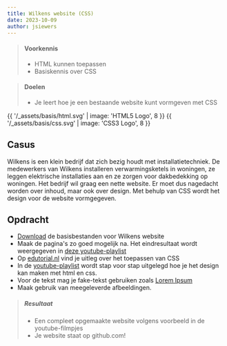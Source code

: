 ```yaml
---
title: Wilkens website (CSS)
date: 2023-10-09
author: jsiewers
---
```


> #### Voorkennis
> * HTML kunnen toepassen
> * Basiskennis over CSS

> #### Doelen
> * Je leert hoe je een bestaande website kunt vormgeven met CSS

{{ '/_assets/basis/html.svg' | image: 'HTML5 Logo', 8 }}
{{ '/_assets/basis/css.svg' | image: 'CSS3 Logo', 8 }}

## Casus
Wilkens is een klein bedrijf dat zich bezig houdt met installatietechniek. De medewerkers van Wilkens installeren verwarmingsketels in woningen, ze leggen elektrische installaties aan en ze zorgen voor dakbedekking op woningen. Het bedrijf wil graag een nette website. Er moet dus nagedacht worden over inhoud, maar ook over design. Met behulp van CSS wordt het design voor de website vormgegeven.

## Opdracht
* [Download](https://static.edutorial.nl/html/wilkens-materiaal.zip) de basisbestanden voor Wilkens website
* Maak de pagina's zo goed mogelijk na. Het eindresultaat wordt weergegeven in [deze youtube-playlist](https://www.youtube.com/watch?v=PWWw99TyLBU&list=PLwzcTrPriiGaLqSB_lH7F3RYAB6cJnjXc) 
* Op [edutorial.nl](https://www.edutorial.nl) vind je uitleg over het toepassen van CSS
* In de [youtube-playlist](https://www.youtube.com/watch?v=PWWw99TyLBU&list=PLwzcTrPriiGaLqSB_lH7F3RYAB6cJnjXc) wordt stap voor stap uitgelegd hoe je het design kan maken met html en css.
* Voor de tekst mag je fake-tekst gebruiken zoals [Lorem Ipsum](https://www.lipsum.com/)
* Maak gebruik van meegeleverde afbeeldingen.


> ##### Resultaat
> * Een compleet opgemaakte website volgens voorbeeld in de youtube-filmpjes  
> * Je website staat op github.com!

